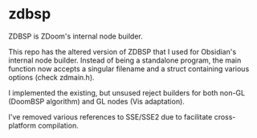 # zdbsp
ZDBSP is ZDoom's internal node builder.

This repo has the altered version of ZDBSP that I used for Obsidian's internal node builder. 
Instead of being a standalone program, the main function now accepts a singular filename and a struct containing
various options (check zdmain.h).

I implemented the existing, but unsused reject builders for both non-GL (DoomBSP algorithm) and GL nodes (Vis adaptation).

I've removed various references to SSE/SSE2 due to facilitate cross-platform compilation.
